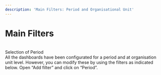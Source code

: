 ```yaml
---
description: 'Main Filters: Period and Organisational Unit'
---
```


# Main Filters

\
Selection of Period \
All the dashboards have been configurated for a period and at organisation unit level. However, you can modify these by using the filters as indicated below. Open “Add filter” and click on “Period”.&#x20;
